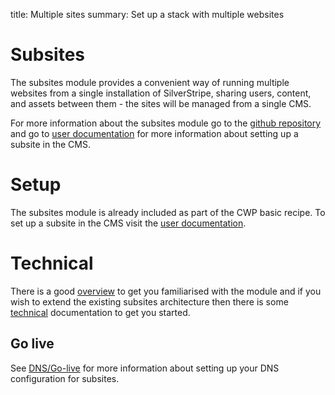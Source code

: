 title: Multiple sites
summary: Set up a stack with multiple websites

# Subsites

The subsites module provides a convenient way of running multiple websites from a single installation of SilverStripe, sharing users, content, and assets between them - the sites will be managed from a single CMS.

For more information about the subsites module go to the [github repository](https://github.com/silverstripe/silverstripe-subsites/) and go to [user documentation](https://userhelp.silverstripe.org/en/optional_features/working_with_multiple_sites/) for more information about setting up a subsite in the CMS.

# Setup

The subsites module is already included as part of the CWP basic recipe. To set up a subsite in the CMS visit the [user documentation](https://userhelp.silverstripe.org/en/optional_features/working_with_multiple_sites/set_up).

# Technical

There is a good [overview](https://github.com/silverstripe/silverstripe-subsites/blob/master/docs/en/introduction.md) to get you familiarised with the module and if you wish to extend the existing subsites architecture then there is some [technical](https://github.com/silverstripe/silverstripe-subsites/blob/1.2/docs/en/technical.md) documentation to get you started.

## Go live

See [DNS/Go-live](https://www.cwp.govt.nz/working-with-cwp/instance-management/dns-go-live/) for more information about setting up your DNS configuration for subsites.
